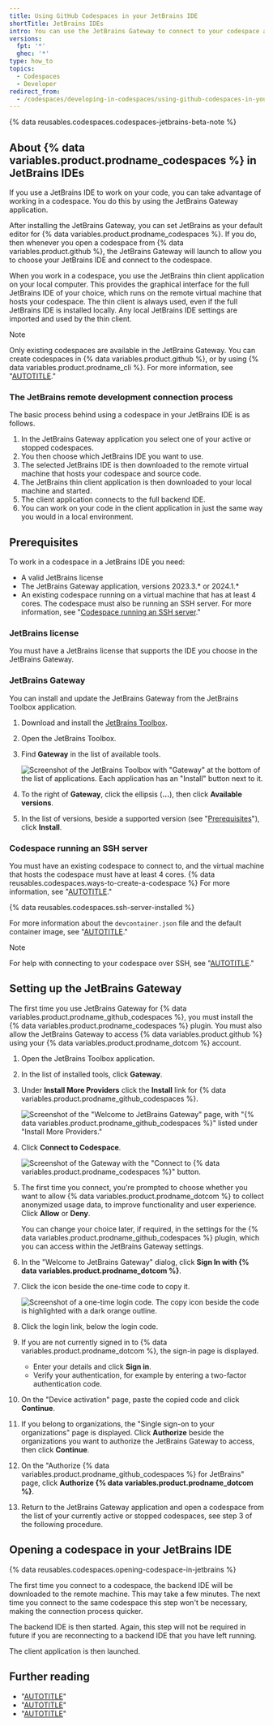 ```yaml
---
title: Using GitHub Codespaces in your JetBrains IDE
shortTitle: JetBrains IDEs
intro: You can use the JetBrains Gateway to connect to your codespace and work in your favorite JetBrains IDE.
versions:
  fpt: '*'
  ghec: '*'
type: how_to
topics:
  - Codespaces
  - Developer
redirect_from:
  - /codespaces/developing-in-codespaces/using-github-codespaces-in-your-jetbrains-ide
---
```


{% data reusables.codespaces.codespaces-jetbrains-beta-note %}

## About {% data variables.product.prodname_codespaces %} in JetBrains IDEs

If you use a JetBrains IDE to work on your code, you can take advantage of working in a codespace. You do this by using the JetBrains Gateway application.

After installing the JetBrains Gateway, you can set JetBrains as your default editor for {% data variables.product.prodname_codespaces %}. If you do, then whenever you open a codespace from {% data variables.product.github %}, the JetBrains Gateway will launch to allow you to choose your JetBrains IDE and connect to the codespace.

When you work in a codespace, you use the JetBrains thin client application on your local computer. This provides the graphical interface for the full JetBrains IDE of your choice, which runs on the remote virtual machine that hosts your codespace. The thin client is always used, even if the full JetBrains IDE is installed locally. Any local JetBrains IDE settings are imported and used by the thin client.

> [!NOTE]
> Only existing codespaces are available in the JetBrains Gateway. You can create codespaces in {% data variables.product.github %}, or by using {% data variables.product.prodname_cli %}. For more information, see "[AUTOTITLE](/codespaces/developing-in-a-codespace/creating-a-codespace-for-a-repository)."

### The JetBrains remote development connection process

The basic process behind using a codespace in your JetBrains IDE is as follows.
1. In the JetBrains Gateway application you select one of your active or stopped codespaces.
1. You then choose which JetBrains IDE you want to use.
1. The selected JetBrains IDE is then downloaded to the remote virtual machine that hosts your codespace and source code.
1. The JetBrains thin client application is then downloaded to your local machine and started.
1. The client application connects to the full backend IDE.
1. You can work on your code in the client application in just the same way you would in a local environment.

## Prerequisites

To work in a codespace in a JetBrains IDE you need:

* A valid JetBrains license
* The JetBrains Gateway application, versions 2023.3.\* or 2024.1.\*
* An existing codespace running on a virtual machine that has at least 4 cores. The codespace must also be running an SSH server. For more information, see "[Codespace running an SSH server](#codespace-running-an-ssh-server)."

### JetBrains license

You must have a JetBrains license that supports the IDE you choose in the JetBrains Gateway.

### JetBrains Gateway

You can install and update the JetBrains Gateway from the JetBrains Toolbox application.

1. Download and install the [JetBrains Toolbox](https://www.jetbrains.com/toolbox-app).
1. Open the JetBrains Toolbox.
1. Find **Gateway** in the list of available tools.

   ![Screenshot of the JetBrains Toolbox with "Gateway" at the bottom of the list of applications. Each application has an "Install" button next to it.](/assets/images/help/codespaces/jetbrains-toolbox.png)

1. To the right of **Gateway**, click the ellipsis (**...**), then click **Available versions**.
1. In the list of versions, beside a supported version (see "[Prerequisites](#prerequisites)"), click **Install**.

### Codespace running an SSH server

You must have an existing codespace to connect to, and the virtual machine that hosts the codespace must have at least 4 cores. {% data reusables.codespaces.ways-to-create-a-codespace %} For more information, see "[AUTOTITLE](/codespaces/developing-in-a-codespace/creating-a-codespace-for-a-repository)."

{% data reusables.codespaces.ssh-server-installed %}

For more information about the `devcontainer.json` file and the default container image, see "[AUTOTITLE](/codespaces/setting-up-your-project-for-codespaces/adding-a-dev-container-configuration/introduction-to-dev-containers)."

> [!NOTE]
> For help with connecting to your codespace over SSH, see "[AUTOTITLE](/codespaces/troubleshooting/troubleshooting-github-codespaces-clients?tool=jetbrains#ssh-connection-issues)."

## Setting up the JetBrains Gateway

The first time you use JetBrains Gateway for {% data variables.product.prodname_github_codespaces %}, you must install the {% data variables.product.prodname_codespaces %} plugin. You must also allow the JetBrains Gateway to access {% data variables.product.github %} using your {% data variables.product.prodname_dotcom %} account.

1. Open the JetBrains Toolbox application.
1. In the list of installed tools, click **Gateway**.
1. Under **Install More Providers** click the **Install** link for {% data variables.product.prodname_github_codespaces %}.

   ![Screenshot of the "Welcome to JetBrains Gateway" page, with "{% data variables.product.prodname_github_codespaces %}" listed under "Install More Providers."](/assets/images/help/codespaces/jetbrains-gateway-initial-view.png)

1. Click **Connect to Codespace**.

   ![Screenshot of the Gateway with the "Connect to {% data variables.product.prodname_codespaces %}" button.](/assets/images/help/codespaces/jetbrains-gateway-connect.png)

1. The first time you connect, you're prompted to choose whether you want to allow {% data variables.product.prodname_dotcom %} to collect anonymized usage data, to improve functionality and user experience. Click **Allow** or **Deny**.

   You can change your choice later, if required, in the settings for the {% data variables.product.prodname_github_codespaces %} plugin, which you can access within the JetBrains Gateway settings.

1. In the "Welcome to JetBrains Gateway" dialog, click **Sign In with {% data variables.product.prodname_dotcom %}**.
1. Click the icon beside the one-time code to copy it.

   ![Screenshot of a one-time login code. The copy icon beside the code is highlighted with a dark orange outline.](/assets/images/help/codespaces/jetbrains-gateway-login-code.png)

1. Click the login link, below the login code.
1. If you are not currently signed in to {% data variables.product.prodname_dotcom %}, the sign-in page is displayed.
   * Enter your details and click **Sign in**.
   * Verify your authentication, for example by entering a two-factor authentication code.
1. On the "Device activation" page, paste the copied code and click **Continue**.
1. If you belong to organizations, the "Single sign-on to your organizations" page is displayed. Click **Authorize** beside the organizations you want to authorize the JetBrains Gateway to access, then click **Continue**.
1. On the "Authorize {% data variables.product.prodname_github_codespaces %} for JetBrains" page, click **Authorize {% data variables.product.prodname_dotcom %}**.
1. Return to the JetBrains Gateway application and open a codespace from the list of your currently active or stopped codespaces, see step 3 of the following procedure.

## Opening a codespace in your JetBrains IDE

{% data reusables.codespaces.opening-codespace-in-jetbrains %}

   The first time you connect to a codespace, the backend IDE will be downloaded to the remote machine. This may take a few minutes. The next time you connect to the same codespace this step won't be necessary, making the connection process quicker.

   The backend IDE is then started. Again, this step will not be required in future if you are reconnecting to a backend IDE that you have left running.

   The client application is then launched.

## Further reading

* "[AUTOTITLE](/codespaces/developing-in-a-codespace/developing-in-a-codespace)"
* "[AUTOTITLE](/codespaces/reference/using-the-github-codespaces-plugin-for-jetbrains)"
* "[AUTOTITLE](/codespaces/troubleshooting/troubleshooting-github-codespaces-clients?tool=jetbrains)"
